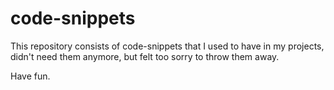 # code-snippets

This repository consists of code-snippets that I used to have in my projects, didn't need them anymore, 
but felt too sorry to throw them away.

Have fun.
